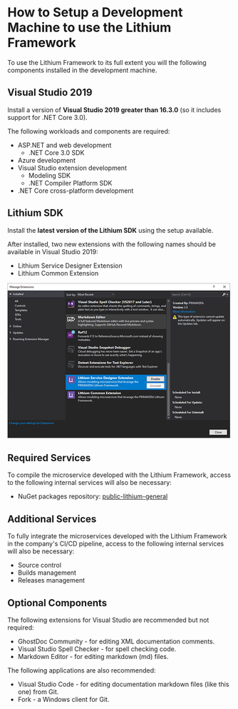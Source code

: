 # How to Setup a Development Machine to use the Lithium Framework

To use the Lithium Framework to its full extent you will the following components installed in the development machine.

## Visual Studio 2019

Install a version of **Visual Studio 2019 greater than 16.3.0** (so it includes support for .NET Core 3.0).

The following workloads and components are required:

- ASP.NET and web development
    - .NET Core 3.0 SDK
- Azure development
- Visual Studio extension development
    - Modeling SDK
    - .NET Compiler Platform SDK
- .NET Core cross-platform development


## Lithium SDK

Install the **latest version of the Lithium SDK** using the setup available.

After installed, two new extensions with the following names should be available in Visual Studio 2019:

- Lithium Service Designer Extension
- Lithium Common Extension

![Visual Studio extensions](./_assets/vsextensions.png "Visual Studio extensions")

## Required Services

To compile the microservice developed with the Lithium Framework, access to the following internal services will also be necessary:

- NuGet packages repository: [public-lithium-general](http://nuget.primaverabss.com:82/feeds/public-lithium-general)

## Additional Services

To fully integrate the microservices developed with the Lithium Framework in the company's CI/CD pipeline, access to the following internal services will also be necessary:

- Source control
- Builds management
- Releases management

## Optional Components

The following extensions for Visual Studio are recommended but not required:

- GhostDoc Community - for editing XML documentation comments.
- Visual Studio Spell Checker - for spell checking code.
- Markdown Editor - for editing markdown (md) files.

The following applications are also recommended:

- Visual Studio Code - for editing documentation markdown files (like this one) from Git.
- Fork - a Windows client for Git.